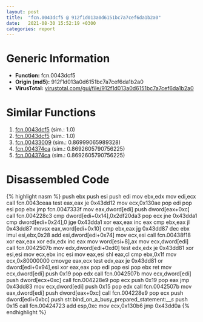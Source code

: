 ```yaml
---
layout: post
title:  "fcn.0043dcf5 @ 912f1d013a0d6151bc7a7cef6da1b2a0"
date:   2021-08-30 15:52:19 +0300
categories: report
---
```


# Generic Information
- **Function:** fcn.0043dcf5
- **Origin (md5):** 912f1d013a0d6151bc7a7cef6da1b2a0
- **VirusTotal:** [virustotal.com/gui/file/912f1d013a0d6151bc7a7cef6da1b2a0][virustotal_ref]



# Similar Functions

1. [fcn.0043dcf5][similar_1_ref] (sim.: 1.0)
2. [fcn.0043dcf5][similar_2_ref] (sim.: 1.0)
3. [fcn.00433009][similar_3_ref] (sim.: 0.86999065989328)
4. [fcn.004374ca][similar_4_ref] (sim.: 0.8692605790756225)
5. [fcn.004374ca][similar_5_ref] (sim.: 0.8692605790756225)


# Disassembled Code

{% highlight nasm %}
push ebx
push esi
push edi
mov ebx,edx
mov edi,ecx
call fcn.0043ceaa
test eax,eax
je 0x43dd12
mov ecx,0x130ae
pop edi
pop esi
pop ebx
jmp fcn.0047333f
mov eax,dword[edi]
push dword[eax+0xc]
call fcn.004228c3
cmp dword[edi+0x14],0x2df20da3
pop ecx
jne 0x43dda1
cmp dword[edi+0x24],0
jge 0x43dda1
xor eax,eax
inc eax
cmp ebx,eax
jl 0x43dd87
movsx eax,word[edi+0x10]
cmp ebx,eax
jg 0x43dd87
dec ebx
imul esi,ebx,0x28
add esi,dword[edi+0x74]
mov ecx,esi
call fcn.00438f18
xor eax,eax
xor edx,edx
inc eax
mov word[esi+8],ax
mov ecx,dword[edi]
call fcn.0042507b
mov edx,dword[edi+0xd0]
test edx,edx
je 0x43dd81
xor esi,esi
mov ecx,ebx
inc esi
mov eax,esi
shl eax,cl
cmp ebx,0x1f
mov ecx,0x80000000
cmovge eax,ecx
test edx,eax
je 0x43dd81
or dword[edi+0x94],esi
xor eax,eax
pop edi
pop esi
pop ebx
ret 
mov ecx,dword[edi]
push 0x19
pop edx
call fcn.0042507b
mov ecx,dword[edi]
push dword[ecx+0xc]
call fcn.004228e9
pop ecx
push 0x19
pop eax
jmp 0x43dd83
mov ecx,dword[edi]
push 0x15
pop edx
call fcn.0042507b
mov eax,dword[edi]
push dword[eax+0xc]
call fcn.004228e9
pop ecx
push dword[edi+0xbc]
push str.bind_on_a_busy_prepared_statement:___s_
push 0x15
call fcn.00424723
add esp,0xc
mov ecx,0x130b6
jmp 0x43dd0a
{% endhighlight %}


[similar_1_ref]: /report/fcn.0043dcf5@fb9b7d22bc1c143ac66b0575cbdd088d
[similar_2_ref]: /report/fcn.0043dcf5@152885a790b99953ce23874f0947b7bd
[similar_3_ref]: /report/fcn.00433009@7b00dd8f2abf54a73bfb09681334ff78
[similar_4_ref]: /report/fcn.004374ca@fb9b7d22bc1c143ac66b0575cbdd088d
[similar_5_ref]: /report/fcn.004374ca@912f1d013a0d6151bc7a7cef6da1b2a0
[virustotal_ref]: https://www.virustotal.com/gui/file/912f1d013a0d6151bc7a7cef6da1b2a0